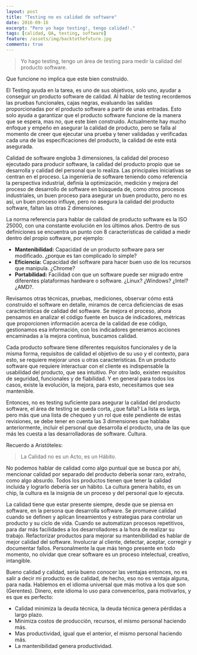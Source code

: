 ```yaml
---
layout: post
title: "Testing no es calidad de software"
date: 2016-09-16
excerpt: "Pero yo hago testing!, tengo calidad!."
tags: [calidad, QA, testing, software]
feature: /assets/img/backtothefuture.jpg
comments: true
---
```

>Yo hago testing, tengo un área de testing para medir la calidad del producto software.

Que funcione no implica que este bien construido.

El Testing ayuda en la tarea, es uno de sus objetivos, solo uno, ayudar a conseguir un producto software de calidad. Al hablar de testing recordemos las pruebas funcionales, cajas negras, evaluando las salidas proporcionadas por el producto software a partir de unas entradas. Esto solo ayuda a garantizar que el producto software funcione de la manera que se espera, mas no, que este bien construido. Actualmente hay mucho enfoque y empeño en asegurar la calidad de producto, pero se falla al momento de creer que ejecutar una prueba y tener validadas y verificadas cada una de las especificaciones del producto, la calidad de este está asegurada.

Calidad de software engloba 3 dimensiones, la calidad del proceso ejecutado para producir software, la calidad del producto propio que se desarrolla y calidad del personal que lo realiza. Las principales iniciativas se centran en el proceso. La ingeniería de software teniendo como referencia la perspectiva industrial, definía la optimización, medición y mejora del proceso de desarrollo de software en búsqueda de, como otros procesos industriales, un buen proceso para asegurar un buen producto, pero no es así, un buen proceso influye, pero no asegura la calidad del producto software, faltan las otras 2 dimensiones.

La norma referencia para hablar de calidad de producto software es la ISO 25000, con una constante evolución en los últimos años. Dentro de sus definiciones se encuentra un punto con 8 características de calidad a medir dentro del propio software, por ejemplo:
* **Mantenibilidad:** Capacidad de un producto software para ser modificado. ¿porque es tan complicado lo simple?
* **Eficiencia:** Capacidad del software para hacer buen uso de los recursos que manipula. ¿Chrome?
* **Portabilidad:** Facilidad con que un software puede ser migrado entre diferentes plataformas hardware o software. ¿Linux? ¿Windows? ¿Intel? ¿AMD?.

Revisamos otras técnicas, pruebas, mediciones, observar cómo está construido el software en detalle, miramos de cerca deficiencias de esas características de calidad del software. Se mejora el proceso, ahora pensamos en analizar el código fuente en busca de indicadores, métricas que proporcionen información acerca de la calidad de ese código, gestionamos esa información, con los indicadores generamos acciones encaminadas a la mejora continua, buscamos calidad.

Cada producto software tiene diferentes requisitos funcionales y de la misma forma, requisitos de calidad el objetivo de su uso y el contexto, para esto, se requiere mejorar unos u otras características. En un producto software que requiere interactuar con el cliente es indispensable la usabilidad del producto, que sea intuitivo. Por otro lado, existen requisitos de seguridad, funcionales y de fiabilidad. Y en general para todos los casos, existe la evolución, la mejora, para esto, necesitamos que sea mantenible.

Entonces, no es testing suficiente para asegurar la calidad del producto software, el área de testing se queda corta, ¿que falta? La lista es larga, pero más que una lista de chequeo y un rol que este pendiente de estas revisiones, se debe tener en cuenta las 3 dimensiones que hablaba anteriormente, incluir el personal que desarrolla el producto, una de las que más les cuesta a las desarrolladoras de software. Cultura.

Recuerdo a Aristóteles:
>La Calidad no es un Acto, es un Hábito.

No podemos hablar de calidad como algo puntual que se busca por ahí, mencionar calidad por separado del producto debería sonar raro, extraño, como algo absurdo. Todos los productos tienen que tener la calidad incluida y lograrlo debería ser un hábito. La cultura genera habito, es un chip, la cultura es la insignia de un proceso y del personal que lo ejecuta.  

La calidad tiene que estar presente siempre, desde que se piensa en software, en la persona que desarrolla software. Se promueve calidad cuando se definen y aplican lineamientos y estrategias para controlar un producto y su ciclo de vida. Cuando se automatizan procesos repetitivos, para dar más facilidades a los desarrolladores a la hora de realizar su trabajo. Refactorizar productos para mejorar su mantenibilidad es hablar de mejor calidad del software. Involucrar al cliente, detectar, aceptar, corregir y documentar fallos. Personalmente la que más tengo presente en todo momento, no olvidar que crear software es un proceso intelectual, creativo, intangible.

Bueno calidad y calidad, sería bueno conocer las ventajas entonces, no es salir a decir mi producto es de calidad, de hecho, eso no es ventaja alguna, para nada. Hablemos en el idioma universal que más motiva a los que son (Gerentes). Dinero, este idioma lo uso para convencerlos, para motivarlos, y es que es perfecto:
* Calidad minimiza la deuda técnica, la deuda técnica genera pérdidas a largo plazo.
* Minimiza costos de producción, recursos, el mismo personal haciendo más.
* Mas productividad, igual que el anterior, el mismo personal haciendo más.
* La mantenibilidad genera productividad.
